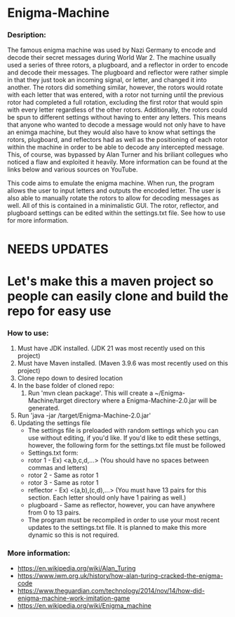 # Enigma-Machine
### Desription:
The famous enigma machine was used by Nazi Germany to encode and decode their secret messages during World War 2. The machine usually used a series of three rotors, a plugboard, and a reflector in order to encode and decode their messages. The plugboard and reflector were rather simple in that they just took an incoming signal, or letter, and changed it into another. The rotors did something similar, however, the rotors would rotate with each letter that was entered, with a rotor not turning until the previous rotor had completed a full rotation, excluding the first rotor that would spin with every letter regardless of the other rotors. Additionally, the rotors could be spun to different settings without having to enter any letters. This means that anyone who wanted to decode a message would not only have to have an enimga machine, but they would also have to know what settings the rotors, plugboard, and reflectors had as well as the positioning of each rotor within the machine in order to be able to decode any intercepted message. This, of course, was bypassed by Alan Turner and his briliant collegues who noticed a flaw and exploited it heavily. More information can be found at the links below and various sources on YouTube.

This code aims to emulate the enigma machine. When run, the program allows the user to input letters and outputs the encoded letter. The user is also able to manually rotate the rotors to allow for decoding messages as well. All of this is contained in a minimalistic GUI. The rotor, reflector, and plugboard settings can be edited within the settings.txt file. See how to use for more information.

# NEEDS UPDATES
# Let's make this a maven project so people can easily clone and build the repo for easy use
### How to use:
1. Must have JDK installed. (JDK 21 was most recently used on this project)
2. Must have Maven installed. (Maven 3.9.6 was most recently used on this project)
3. Clone repo down to desired location
4. In the base folder of cloned repo:
    1. Run 'mvn clean package'. This will create a ~/Enigma-Machine/target directory where a Enigma-Machine-2.0.jar will be generated.
5. Run 'java -jar <path to Enigma-Machine>/target/Enigma-Machine-2.0.jar'
6. Updating the settings file
    * The settings file is preloaded with random settings which you can use without editing, if you'd like. If you'd like to edit these settings, however, the following form for the settings.txt file must be followed
    * Settings.txt form:
    * rotor 1 - Ex) <a,b,c,d,...> (You should have no spaces between commas and letters)
    * rotor 2 - Same as rotor 1
    * rotor 3 - Same as rotor 1
    * reflector - Ex) <(a,b),(c,d),...> (You must have 13 pairs for this section. Each letter should only have 1 pairing as well.)
    * plugboard - Same as reflector, however, you can have anywhere from 0 to 13 pairs.
    * The program must be recompiled in order to use your most recent updates to the settings.txt file. It is planned to make this more dynamic so this is not required.
 
### More information:
* https://en.wikipedia.org/wiki/Alan_Turing
* https://www.iwm.org.uk/history/how-alan-turing-cracked-the-enigma-code
* https://www.theguardian.com/technology/2014/nov/14/how-did-enigma-machine-work-imitation-game
* https://en.wikipedia.org/wiki/Enigma_machine
